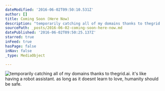```yaml
---
dateModified: '2016-06-02T09:50:10.531Z'
author: []
title: Coming Soon (Here Now)
description: "temporarily catching all of my domains thanks to thegrid.ai. it's like having a robot assistant. as long as it doesnt learn to love, humanity should be safe. "
sourcePath: _posts/2016-06-02-coming-soon-here-now.md
datePublished: '2016-06-02T09:50:25.137Z'
starred: true
inFeed: true
hasPage: false
inNav: false
_type: MediaObject

---
```

![temporarily catching all of my domains thanks to thegrid.ai. it's like having a robot assistant. as long as it doesnt learn to love, humanity should be safe. ](https://the-grid-user-content.s3-us-west-2.amazonaws.com/49c1c4fc-531e-4460-b256-9cbfd9b224f2.jpg)